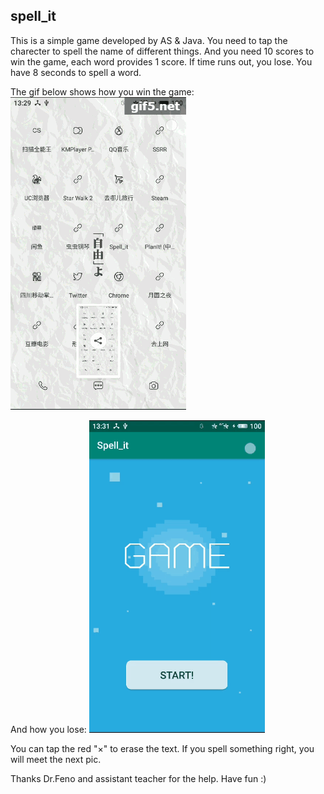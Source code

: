 ## spell_it
This is a simple game developed by AS & Java.
You need to tap the charecter to spell the name of different things. And you need 10 scores to win the game, each word provides 1 score. If time runs out, you lose. You have 8 seconds to spell a word.

The gif below shows how you win the game:
![spell_it win](win.gif)

And how you lose:
![spell_it win](lose.gif)

You can tap the red "×" to erase the text. If you spell something right, you will meet the next pic.

Thanks Dr.Feno and assistant teacher for the help.
Have fun :)

